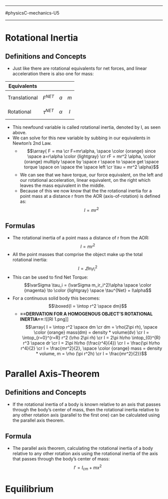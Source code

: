 ____________
#physicsC-mechanics-U5 
__________________
# Rotational Inertia
## Definitions and Concepts
- Just like there are rotational equivalents for net forces, and linear acceleration there is also one for mass:

| Equivalents   |                |            |       |
| ------------- | -------------- | ---------- | ----- |
| Translational | $$F^{NET}$$    | $$a$$      | $$m$$ |
| Rotational    | $$\tau^{NET}$$ | $$\alpha$$ | $$I$$ |
- This newfound variable is called rotational inertia, denoted by I, as seen above.
- We can solve for this new variable by subbing in our equivalents in Newton’s 2nd Law.
	- $$\array{ F = ma \cr F=mr\alpha, \space \color {orange} since \space a=r\alpha \color {lightgray} \cr rF = mr^2 \alpha, \color {orange} multiply \space by \space r \space to \space get \space torque \space on \space the \space left \cr \tau = mr^2 \alpha}$$
	- We can see that we have torque, our force equivalent, on the left and our rotational acceleration, linear equivalent, on the right which leaves the mass equivalent in the middle.
	- Because of this we now know that the the rotational inertia for a point mass at a distance r from the AOR (axis-of-rotation) is defined as:$$I = mr^2$$
## Formulas
- The rotational inertia of a point mass a distance of r from the AOR: $$I = mr^2$$
- All the point masses that comprise the object make up the total rotational inertia: $$I = \varSigma m_ir_i^2$$
- This can be used to find Net Torque: $$\varSigma \tau_i = (\varSigma m_ir_i^2)\alpha \space \color {magenta} \to \color {lightgray} \space \tau^{Net} = I\alpha$$
- For a continuous solid body this becomes: $$\boxed{I = \intop r^2 \space dm}$$
	- **==DERIVATION FOR A HOMOGENOUS OBJECT’S ROTATIONAL INERTIA==**:![[RI 1.png]] $$\array{ I = \intop r^2 \space dm \cr dm = \rho(2\pi rh), \space \color {orange} mass(dm) = density * volume(dv) \cr I = \intop_{r=0}^{r=R} r^2 (\rho 2\pi rh) \cr I = 2\pi h\rho \intop_{0}^{R} r^3 \space dr \cr I = 2\pi h\rho (\frac{r^4}{4}) \cr I = \frac{\pi h\rho r^4}{2} \cr I = \frac{mr^2}{2}, \space \color {orange} mass = density  * volume, m = \rho (\pi r^2h) \cr I = \frac{mr^2}{2}}$$
# Parallel Axis-Theorem
## Definitions and Concepts
- If the rotational inertia of a body is known relative to an axis that passes through the body’s center of mass, then the rotational inertia relative to any other rotation axis (parallel to the first one) can be calculated using the parallel axis theorem.
## Formula
- The parallel axis theorem, calculating the rotational inertia of a body relative to any other rotation axis using the rotational inertia of the axis that passes through the body’s center of mass: $$I' = I_{cm} + mx^2$$
# Equilibrium